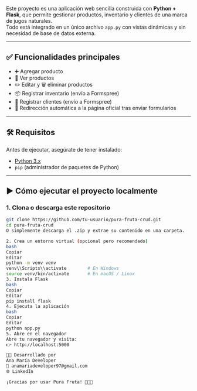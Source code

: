 Este proyecto es una aplicación web sencilla construida con **Python + Flask**, que permite gestionar productos, inventario y clientes de una marca de jugos naturales.  
Todo está integrado en un único archivo `app.py` con vistas dinámicas y sin necesidad de base de datos externa.

---

## ✅ Funcionalidades principales

- ➕ Agregar producto
- 📄 Ver productos
- ✏️ Editar y 🗑️ eliminar productos
- 📦 Registrar inventario (envío a Formspree)
- 🧍 Registrar clientes (envío a Formspree)
- 🔁 Redirección automática a la página oficial tras enviar formularios

---

## 🛠️ Requisitos

Antes de ejecutar, asegúrate de tener instalado:

- [Python 3.x](https://www.python.org/downloads/)
- `pip` (administrador de paquetes de Python)

---

## ▶️ Cómo ejecutar el proyecto localmente

### 1. Clona o descarga este repositorio

```bash
git clone https://github.com/tu-usuario/pura-fruta-crud.git
cd pura-fruta-crud
O simplemente descarga el .zip y extrae su contenido en una carpeta.

2. Crea un entorno virtual (opcional pero recomendado)
bash
Copiar
Editar
python -m venv venv
venv\\Scripts\\activate        # En Windows
source venv/bin/activate       # En macOS / Linux
3. Instala Flask
bash
Copiar
Editar
pip install flask
4. Ejecuta la aplicación
bash
Copiar
Editar
python app.py
5. Abre en el navegador
Abre tu navegador y visita:
👉 http://localhost:5000

👩‍💻 Desarrollado por
Ana María Developer
📧 anamariadeveloper97@gmail.com
🌐 LinkedIn

¡Gracias por usar Pura Fruta! 🍍🍓🥭

